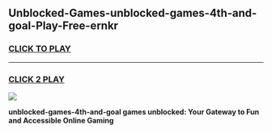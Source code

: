 
## Unblocked-Games-unblocked-games-4th-and-goal-Play-Free-ernkr
<h3>
<a href="https://premium76.site?title=unblocked-games-4th-and-goal&ref=17A">CLICK TO PLAY</a></h3>
<hr>

<h3>
<a href="https://premium76.site?title=unblocked-games-4th-and-goal&ref=17A">CLICK 2 PLAY</a>
  
</h3>

<a href="https://premium76.site?title=unblocked-games-4th-and-goal&ref=17A"><img src="https://clearcache.store/games.png"></a>


**unblocked-games-4th-and-goal games unblocked: Your Gateway to Fun and Accessible Online Gaming**
